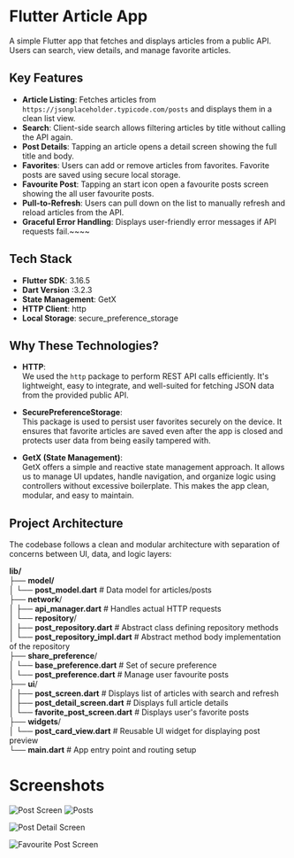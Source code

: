 # Flutter Article App

A simple Flutter app that fetches and displays articles from a public API. Users can search, view details, and manage favorite articles.

## Key Features

- **Article Listing**: Fetches articles from `https://jsonplaceholder.typicode.com/posts` and displays them in a clean list view.
- **Search**: Client-side search allows filtering articles by title without calling the API again.
- **Post Details**: Tapping an article opens a detail screen showing the full title and body.
- **Favorites**: Users can add or remove articles from favorites. Favorite posts are saved using secure local storage.
- **Favourite Post**: Tapping an start icon open a favourite posts screen showing the all user favourite posts.
- **Pull-to-Refresh**: Users can pull down on the list to manually refresh and reload articles from the API.
- **Graceful Error Handling**: Displays user-friendly error messages if API requests fail.~~~~

## Tech Stack

- **Flutter SDK**: 3.16.5
- **Dart Version** :3.2.3
- **State Management**: GetX
- **HTTP Client**: http
- **Local Storage**: secure_preference_storage

## Why These Technologies?

- **HTTP**:  
  We used the `http` package to perform REST API calls efficiently. It's lightweight, easy to integrate, and well-suited for fetching JSON data from the provided public API.

- **SecurePreferenceStorage**:  
  This package is used to persist user favorites securely on the device. It ensures that favorite articles are saved even after the app is closed and protects user data from being easily tampered with.

- **GetX (State Management)**:  
  GetX offers a simple and reactive state management approach. It allows us to manage UI updates, handle navigation, and organize logic using controllers without excessive boilerplate. This makes the app clean, modular, and easy to maintain.


## Project Architecture

The codebase follows a clean and modular architecture with separation of concerns between UI, data, and logic layers:

**lib/**  
├── **model/**    
│ └── **post_model.dart** # Data model for articles/posts  
├── **network**/  
│ ├── **api_manager.dart** # Handles actual HTTP requests  
│ └── **repository**/  
│ ├── **post_repository.dart** # Abstract class defining repository methods  
│ └── **post_repository_impl.dart** # Abstract method body implementation of the repository  
├── **share_preference**/  
│ └── **base_preference.dart** # Set of secure preference  
│ └── **post_preference.dart** # Manage user favourite posts   
├── **ui**/  
│ ├── **post_screen.dart** # Displays list of articles with search and refresh  
│ ├── **post_detail_screen.dart** # Displays full article details  
│ └── **favorite_post_screen.dart** # Displays user's favorite posts  
├── **widgets**/  
│ └── **post_card_view.dart** # Reusable UI widget for displaying post preview  
└── **main.dart** # App entry point and routing setup  

# Screenshots

![Post Screen](https://github.com/user-attachments/assets/76d1e725-0b62-4e3e-89cc-3884f630ad74)      ![Posts](https://github.com/user-attachments/assets/1dfeea02-5d44-4769-a5a6-faa00f18b0f4)

![Post Detail Screen](https://github.com/user-attachments/assets/834c2665-4b44-4b6b-9197-930db6d7fc6d)

![Favourite Post Screen](https://github.com/user-attachments/assets/a2a39989-d948-4395-b683-e4fc35975123)


